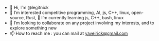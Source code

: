 - 👋 Hi, I’m @legitnick
- 👀 I’m interested competitive programming, AI, js, C++, linux, open-source, Rust, 
 🌱 I’m currently learning js, C++, bash, linux
- 💞️ I’m looking to collaborate on any project involving my interests, and to explore something new 
- 📫 How to reach me : you can mail at yaveirick@gmail.com

<!---
legitnick/legitnick is a ✨ special ✨ repository because its `README.md` (this file) appears on your GitHub profile.
You can click the Preview link to take a look at your changes.
--->
